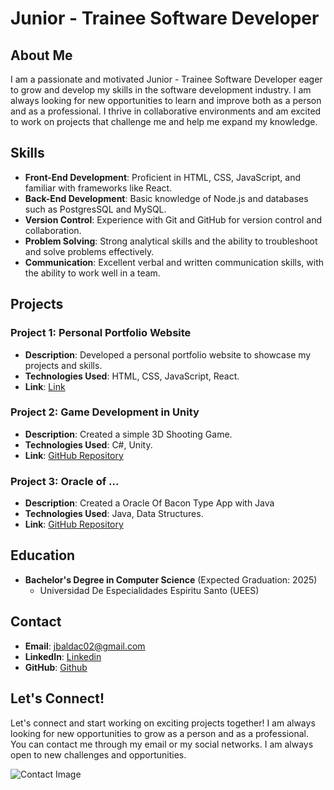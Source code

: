 # Junior - Trainee Software Developer

## About Me

I am a passionate and motivated Junior - Trainee Software Developer eager to grow and develop my skills in the software development industry. I am always looking for new opportunities to learn and improve both as a person and as a professional. I thrive in collaborative environments and am excited to work on projects that challenge me and help me expand my knowledge.

## Skills

- **Front-End Development**: Proficient in HTML, CSS, JavaScript, and familiar with frameworks like React.
- **Back-End Development**: Basic knowledge of Node.js and databases such as PostgresSQL and MySQL.
- **Version Control**: Experience with Git and GitHub for version control and collaboration.
- **Problem Solving**: Strong analytical skills and the ability to troubleshoot and solve problems effectively.
- **Communication**: Excellent verbal and written communication skills, with the ability to work well in a team.

## Projects

### Project 1: Personal Portfolio Website
- **Description**: Developed a personal portfolio website to showcase my projects and skills.
- **Technologies Used**: HTML, CSS, JavaScript, React.
- **Link**: [Link](https://portfolio-1fff.vercel.app)

### Project 2: Game Development in Unity
- **Description**: Created a simple 3D Shooting Game.
- **Technologies Used**: C#, Unity.
- **Link**: [GitHub Repository](https://github.com/Jbalda02/Creation1)

### Project 3: Oracle of ...
- **Description**: Created a Oracle Of Bacon Type App with Java
- **Technologies Used**: Java, Data Structures.
- **Link**: [GitHub Repository](https://github.com/Jbalda02/Creation1)

## Education

- **Bachelor's Degree in Computer Science** (Expected Graduation: 2025)
  - Universidad De Especialidades Espiritu Santo (UEES)

## Contact

- **Email**: [jbaldac02@gmail.com](mailto:jbaldac02@gmail.com)
- **LinkedIn**: [Linkedin](https://www.linkedin.com/in/jose-fernando-balda-cañizares-10b224283/)
- **GitHub**: [Github](https://github.com/Jbalda02)

## Let's Connect!

Let's connect and start working on exciting projects together! I am always looking for new opportunities to grow as a person and as a professional. You can contact me through my email or my social networks. I am always open to new challenges and opportunities.

![Contact Image](https://cdn-icons-png.flaticon.com/512/493/493808.png)
